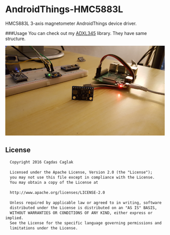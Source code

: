# AndroidThings-HMC5883L
HMC5883L 3-axis magnetometer AndroidThings device driver.

###Usage
You can check out my [ADXL345](https://github.com/cagdasc/AndroidThings-ADXL345) library. They have same structure.

![device](device.png)

License
-------

      Copyright 2016 Cagdas Caglak

      Licensed under the Apache License, Version 2.0 (the "License");
      you may not use this file except in compliance with the License.
      You may obtain a copy of the License at

      http://www.apache.org/licenses/LICENSE-2.0

      Unless required by applicable law or agreed to in writing, software
      distributed under the License is distributed on an "AS IS" BASIS,
      WITHOUT WARRANTIES OR CONDITIONS OF ANY KIND, either express or implied.
      See the License for the specific language governing permissions and
      limitations under the License.